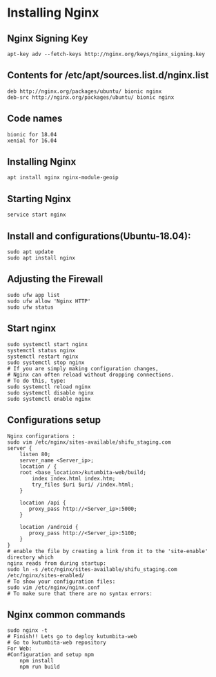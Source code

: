 

Installing Nginx
================

Nginx Signing Key
-----------------
```
apt-key adv --fetch-keys http://nginx.org/keys/nginx_signing.key
```

Contents for /etc/apt/sources.list.d/nginx.list
-----------------------------------------------
```
deb http://nginx.org/packages/ubuntu/ bionic nginx
deb-src http://nginx.org/packages/ubuntu/ bionic nginx
```

Code names
----------
```
bionic for 18.04
xenial for 16.04
```

Installing Nginx
----------------
```
apt install nginx nginx-module-geoip
```

Starting Nginx
--------------
```
service start nginx
```

Install and configurations(Ubuntu-18.04): 
-----------------------------------------

```
sudo apt update
sudo apt install nginx
```

Adjusting the Firewall
------------------------
```
sudo ufw app list
sudo ufw allow 'Nginx HTTP'
sudo ufw status
```
Start nginx 
-------------
```
sudo systemctl start nginx
systemctl status nginx
systemctl restart nginx
sudo systemctl stop nginx
# If you are simply making configuration changes,
# Nginx can often reload without dropping connections. 
# To do this, type:
sudo systemctl reload nginx
sudo systemctl disable nginx
sudo systemctl enable nginx
```

Configurations setup
--------------------

```
Nginx configurations : 
sudo vim /etc/nginx/sites-available/shifu_staging.com
server {
    listen 80;
    server_name <Server_ip>;
    location / {
    root <base_location>/kutumbita-web/build;
        index index.html index.htm;
        try_files $uri $uri/ /index.html;
    }
    
    location /api {
       proxy_pass http://<Server_ip>:5000;
    }
    
    location /android {
       proxy_pass http://<Server_ip>:5100;
    }
}
# enable the file by creating a link from it to the 'site-enable' directory which 
nginx reads from during startup:
sudo ln -s /etc/nginx/sites-available/shifu_staging.com /etc/nginx/sites-enabled/
# To show your configuration files:
sudo vim /etc/nginx/nginx.conf
# To make sure that there are no syntax errors:
```

Nginx common commands
-------------------------
```
sudo nginx -t
# Finish!! Lets go to deploy kutumbita-web
# Go to kutumbita-web repository
For Web:
#Configuration and setup npm
    npm install
    npm run build

```

